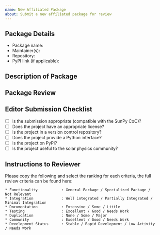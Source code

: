 ```yaml
---
name: New Affiliated Package
about: Submit a new affiliated package for review
---
```


## Package Details

- Package name:
- Maintainer(s):
- Repository:
- PyPI link (if applicable):

## Description of Package


<!-- Submitters do not need to edit below this comment !-->

## Package Review

## Editor Submission Checklist

- [ ] Is the submission appropriate (compatible with the SunPy CoC)?
- [ ] Does the project have an appropriate license?
- [ ] Is the project in a version control repository?
- [ ] Does the project provide a Python interface?
- [ ] Is the project on PyPI?
- [ ] Is the project useful to the solar physics community?

## Instructions to Reviewer

Please copy the following and select the ranking for each criteria, the full review criteria can be found here: 

```
* Functionality           : General Package / Specialized Package / Not Relevant
* Integration             : Well integrated / Partially Integrated / Minimal Integration
* Documentation           : Extensive / Some / Little
* Testing                 : Excellent / Good / Needs Work
* Duplication             : None / Some / Major
* Community               : Excellent / Good / Needs Work
* Development Status      : Stable / Rapid Development / Low Activity / Needs Work
```
